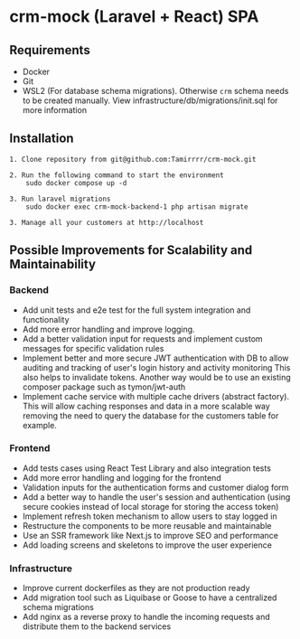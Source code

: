# crm-mock (Laravel + React) SPA

## Requirements
- Docker
- Git
- WSL2 (For database schema migrations). Otherwise `crm` schema needs to be created manually. View infrastructure/db/migrations/init.sql for more information

## Installation
```
1. Clone repository from git@github.com:Tamirrrr/crm-mock.git

2. Run the following command to start the environment
    sudo docker compose up -d
    
3. Run laravel migrations
    sudo docker exec crm-mock-backend-1 php artisan migrate
    
3. Manage all your customers at http://localhost
```

## Possible Improvements for Scalability and Maintainability
### Backend
- Add unit tests and e2e test for the full system integration and functionality
- Add more error handling and improve logging.
- Add a better validation input for requests and implement custom messages for specific validation rules
- Implement better and more secure JWT authentication with DB to allow auditing and tracking of user's login history and activity monitoring
    This also helps to invalidate tokens. Another way would be to use an existing composer package such as tymon/jwt-auth
- Implement cache service with multiple cache drivers (abstract factory). This will allow
    caching responses and data in a more scalable way removing the need to query the database for the customers table for example.

### Frontend
- Add tests cases using React Test Library and also integration tests
- Add more error handling and logging for the frontend
- Validation inputs for the authentication forms and customer dialog form
- Add a better way to handle the user's session and authentication (using secure cookies instead of local storage for storing the access token)
- Implement refresh token mechanism to allow users to stay logged in
- Restructure the components to be more reusable and maintainable
- Use an SSR framework like Next.js to improve SEO and performance
- Add loading screens and skeletons to improve the user experience

### Infrastructure
- Improve current dockerfiles as they are not production ready
- Add migration tool such as Liquibase or Goose to have a centralized schema migrations
- Add nginx as a reverse proxy to handle the incoming requests and distribute them to the backend services